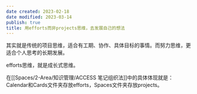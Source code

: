 ```yaml
---
date created: 2023-02-18
date modified: 2023-03-14
publish: true
title: 用efforts而非projects思维，去发展自己的想法
---
```

其实就是传统的项目思维，适合有工期、协作、具体目标的事情。而努力思维，更适合个人思考的长期发展。

efforts思维，就是成长式思维。

在[[Spaces/2-Area/知识管理/ACCESS 笔记组织法]]中的具体体现就是：Calendar和Cards文件夹存放efforts，Spaces文件夹存放projects。